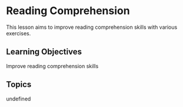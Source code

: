 # Reading Comprehension

This lesson aims to improve reading comprehension skills with various exercises.

## Learning Objectives
Improve reading comprehension skills

## Topics
undefined